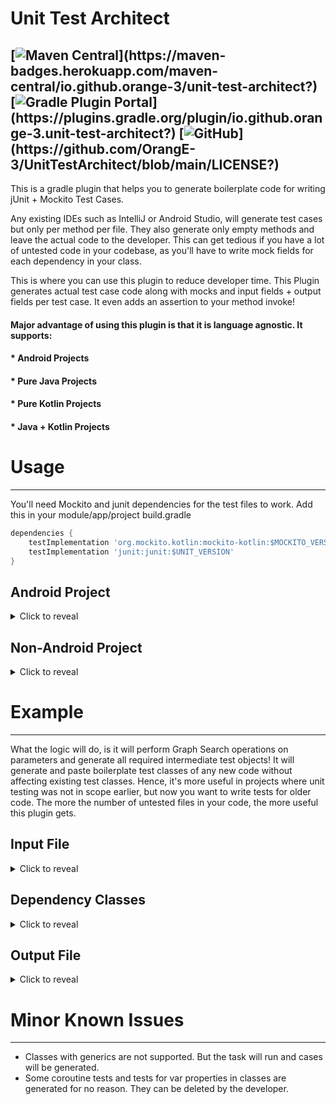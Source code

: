 # Unit Test Architect 

[![Maven Central](https://maven-badges.herokuapp.com/maven-central/io.github.orange-3/unit-test-architect/badge.svg?)](https://maven-badges.herokuapp.com/maven-central/io.github.orange-3/unit-test-architect?)
[![Gradle Plugin Portal](https://img.shields.io/gradle-plugin-portal/v/io.github.orange-3.unit-test-architect?)](https://plugins.gradle.org/plugin/io.github.orange-3.unit-test-architect?)
[![GitHub](https://img.shields.io/github/license/OrangE-3/UnitTestArchitect?)](https://github.com/OrangE-3/UnitTestArchitect/blob/main/LICENSE?)
---
This is a gradle plugin that helps you to generate boilerplate code for writing jUnit + Mockito Test Cases.

Any existing IDEs such as IntelliJ or Android Studio, will generate test cases but only per method per file. 
They also generate only empty methods and leave the actual code to the developer. 
This can get tedious if you have a lot of untested code in your codebase, as you'll have to write mock fields for
each dependency in your class.

This is where you can use this plugin to reduce developer time. This Plugin generates actual test case code along 
with mocks and input fields + output fields per test case. It even adds an assertion to your method invoke!


#### Major advantage of using this plugin is that it is language agnostic. It supports:
#### * Android Projects
#### * Pure Java Projects
#### * Pure Kotlin Projects
#### * Java + Kotlin Projects


# Usage

---

You'll need Mockito and junit dependencies for the test files to work. Add this in your module/app/project build.gradle
```groovy
dependencies {
    testImplementation 'org.mockito.kotlin:mockito-kotlin:$MOCKITO_VERSION'
    testImplementation 'junit:junit:$UNIT_VERSION'
}
```
## Android Project
<details>
<summary>Click to reveal</summary>
<br>
To use this plugin, add it the top of your root project's build.gradle:

```groovy
buildscript {
    repositories {
        mavenCentral()
    }
    dependencies {
        classpath "io.github.orange-3:unit-test-architect:$LIBRARY_VERSION_MAVEN_CENTRAL"
    }
}
```

And then add it as a plugin in your library/ application build.gradle

```groovy
plugins {
  id 'io.github.orange-3.unit-test-architect'
}
```

Finally, register this task:
You can give source folders and exclude directories of which you don't want test cases to be generated.

```groovy
tasks.register('generateTests', io.github.orange3.unittestarchitect.TestCaseGenerator) {
    // Use android.applicationVariants.each for application modules
    android.libraryVariants.each { variant ->
        if (variant.name == "SOME FLAVOR VARIANT NAME") {
            // This line searches for javac compiled code
            // You can use this for older gradle versions: def javaCompiledClasses = variant.javaCompileProvider.get().destinationDir.getAbsoluteFile().toURI().toURL()
            def javaCompiledClasses = variant.getJavaCompileProvider().get().destinationDirectory.getAsFile().get().toURI().toURL()
            // This line searches for kotlin compiled code + dependencies
            def restDependencies = variant.getCompileClasspath(null).getFiles().collect { it.toURI().toURL() } as URL[]
            // You need to set this field with all locations to your compiled code (.class files)
            urls = restDependencies + javaCompiledClasses
            // You also need to provide a list of source directories
            sourceDirectoryList = ["library/src/main", "library/src/flavorFolder2", "library/src/flavorFolder3"]
            // If needed, you can exclude directories or files using this
            exclude = ["library/src/main/java/foo/bar/tom/di",
                       "library/src/main/java/foo/bar/tom/models",
                       "library/src/main/java/foo/bar/tom/cat/di",
                       "library/src/main/java/foo/bar/tom/cat/models",
                       "library/src/main/java/foo/bar/tom/dog/di",
                       "library/src/main/java/foo/bar/tom/dog/models",
                       "library/src/flavorFolder2/java/foo/bar/tom/di",
                       "library/src/flavorFolder3/java/foo/bar/tom/di",]
        }
    }
}
```

Please also set a ANDROID_SDK_DIRECTORY in your environment variables.
Example: 
```txt
ANDROID_SDK_DIRECTORY = "/Users/rahulchoudhary/Library/Android/sdk/platforms/android-31"
```

To use the task, your project should be compiled.

```bash
Usage of task : ./gradlew :library:generateTests
```
</details>

## Non-Android Project
<details>
<summary>Click to reveal</summary>
<br>
To use this plugin, add it as a plugin in your build.gradle

```groovy
plugins {
  id 'io.github.orange-3.unit-test-architect' version("$LATEST_LIBRARY_VERSION")
}
```

Finally, register this task:

```groovy
tasks.register('generateTests', io.github.orange3.unittestarchitect.TestCaseGenerator) {
    //directory to the compiled runtime classes
    urls = sourceSets.main.runtimeClasspath.files.collect { it.toURI().toURL() } as URL[]
    //directory list of your source
    sourceDirectoryList = ["src/main"]
    // If needed, you can exclude directories or files using this
    exclude = []
}
```

To use the task, your project should be compiled.

```bash
Usage of task : ./gradlew :generateTests
```
</details>


# Example

---
What the logic will do, is it will perform Graph Search operations on parameters and
generate all required intermediate test objects! 
It will generate and paste boilerplate test classes of any new code without affecting existing test classes.
Hence, it's more useful in projects where unit testing was not in scope earlier, but now you want to write tests for older code.
The more the number of untested files in your code, the more useful this plugin gets.

## Input File 
<details>
<summary>Click to reveal</summary>

Present in module/src/someFolder/java/
```kotlin
package foo.bar.tom.files


import foo.bar.tom.models.SomeRequest
import foo.bar.tom.models.SomeResponse
import foo.bar.tom.interfaces.SomeInterface
import foo.bar.tom.dog.DummyClass3
import foo.bar.tom.dog.converter.DummyClass2
import foo.bar.tom.dog.network.service.DummyClass1
import foo.bar.tom.dog.usecases.interfaces.MyClassInterface
import android.content.Context
import kotlin.Int
import kotlin.String

class MyClass(
    private val context: Context,
    private val dummyClass1: DummyClass1,
    private val dummyClass3: DummyClass3,
    private val dummyClass2: DummyClass2
) : MyClassInterface {

    override fun execute(request: SomeRequest): SomeResponse {
        doSomeThing()
    }
    
    override suspend fun check(
        input: String, 
        dummyInt: Int, 
        someInterface: SomeInterface
    ): AnotherResponse {
        //does Something
    }
    
    private fun doSomething(
    ): Unit {
        //does something
    }
   
}
```
</details>

## Dependency Classes 
<details>
<summary>Click to reveal</summary>


```kotlin
package foo.bar.tom.models

data class SomeRequest(
    val integer: Int,
    val someClass: SomeClass
)
```
```kotlin
package foo.bar.tom.models

data class SomeResponse(
    val double: Double
)
```
```kotlin
package foo.bar.tom.classes

public class SomeClass(
    val data: String
) {
    //Some Class Logic
}
```
```kotlin
package foo.bar.tom.classes

public class AnotherResponse(
    //Empty Constructor
) {
}
```
</details>

## Output File
<details>
<summary>Click to reveal</summary>

Generated in module/src/testSomeFolder/java/

```kotlin
package foo.bar.tom.files

import foo.bar.tom.models.SomeRequest
import foo.bar.tom.models.SomeResponse
import foo.bar.tom.classes.SomeClass
import foo.bar.tom.classes.AnotherResponse
import foo.bar.tom.interfaces.SomeInterface
import foo.bar.tom.dog.DummyClass3
import foo.bar.tom.dog.converter.DummyClass2
import foo.bar.tom.dog.network.service.DummyClass1
import android.content.Context
import kotlin.Unit
import org.junit.Before
import org.junit.Test
import org.mockito.Mock
import org.mockito.MockitoAnnotations
import kotlin.Int
import kotlin.String
import kotlin.Double

public class MyClassTest {
  private lateinit var testObject: MyClass

  @Mock
  private lateinit var context: Context

  @Mock
  private lateinit var dummyClass1: DummyClass1

  @Mock
  private lateinit var dummyClass3: DummyClass3

  @Mock
  private lateinit var dummyClass2: DummyClass2

  @Before
  public fun setUp(): Unit {
    MockitoAnnotations.initMocks(this)
    testObject = MyClass(
    	context,
    	dummyClass1,
    	dummyClass3,
    	dummyClass2
    )
  }
  
  @Test
  public fun execute(): Unit {
    //generates random primitive type and string values 
    val testIntObject: Int = 1
    val testStringObject: String = "dasfewfe3"
    val testSomeClassObject: SomeClass = SomeClass(data)
    val testSomeRequestObject : SomeRequest = SomeRequest(testIntegerObject, data)
    val testDoubleObject: Double = 1.0
    val testExpectedResult : SomeResponse = SomeResponse(testDoubleObject)
    Assert.assertEquals(
        testExpectedResult,
        testObject.execute(testSomeRequestObject)
    )
  }
  
  @Test
  public fun check(): Unit {
    val testStringObject: String = "fwf4scxaasd"
    val testIntObject: Int = 1
    // Leaves interface implementations upto the developer
    lateinit var someInterface: SomeInterface
    val testExpectedResult : AnotherResponse = AnotherResponse()
    
    runBlocking {
        Assert.assertEquals(
            testExpectedResult,
            testObject.check(
                testStringObject, 
                testIntObject, 
                someInterface
            )
        )
    }
  }
  
}

```
It must be evident by now that this plugin writes so much code for you.
Please note that the test cases will be generated only in kotlin for both java and kotlin files.

</details>

# Minor Known Issues

---
* Classes with generics are not supported. But the task will run and cases will be generated.
* Some coroutine tests and tests for var properties in classes are generated for no reason. They can be deleted by the developer.


